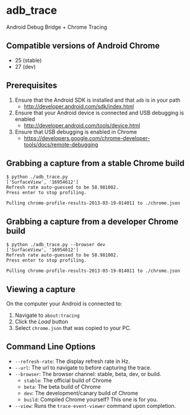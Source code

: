 adb_trace
=========

Android Debug Bridge + Chrome Tracing

## Compatible versions of Android Chrome ##

* 25 (stable)
* 27 (dev)

## Prerequisites ##

1. Ensure that the Android SDK is installed and that `adb` is in your path
    * http://developer.android.com/sdk/index.html
1. Ensure that your Android device is connected and USB debugging is enabled
    * http://developer.android.com/tools/device.html
1. Ensure that USB debugging is enabled in Chrome
    * https://developers.google.com/chrome-developer-tools/docs/remote-debugging

## Grabbing a capture from a stable Chrome build ##

```
$ python ./adb_trace.py
['SurfaceView', '16954612']
Refresh rate auto-guessed to be 58.981002.
Press enter to stop profiling.

Pulling chrome-profile-results-2013-03-19-014011 to ./chrome.json
```

## Grabbing a capture from a developer Chrome build ##

```
$ python ./adb_trace.py --browser dev
['SurfaceView', '16954612']
Refresh rate auto-guessed to be 58.981002.
Press enter to stop profiling.

Pulling chrome-profile-results-2013-03-19-014011 to ./chrome.json

```

## Viewing a capture ##

On the computer your Android is connected to:

1. Navigate to `about:tracing`
1. Click the *Load* button
1. Select `chrome.json` that was copied to your PC.

## Command Line Options ##

* `--refresh-rate`: The display refresh rate in Hz.
* `--url`: The url to navigate to before capturing the trace. 
* `--browser`: The browser channel: stable, beta, dev, or build.
    * `stable`: The official build of Chrome
    * `beta`: The beta build of Chrome
    * `dev`: The development/canary build of Chrome
    * `build`: Compiled Chrome yourself? This one is for you.
* `--view`: Runs the `trace-event-viewer` command upon completion.
